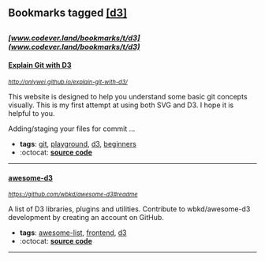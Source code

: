 ## Bookmarks tagged [[d3]](https://www.codever.land/search?q=[d3])

_<sup><sup>[www.codever.land/bookmarks/t/d3](www.codever.land/bookmarks/t/d3)</sup></sup>_
---
#### [Explain Git with D3](http://onlywei.github.io/explain-git-with-d3/)
_<sup>http://onlywei.github.io/explain-git-with-d3/</sup>_

This website is designed to help you understand some basic git concepts visually. This is my first attempt at using both SVG and D3. I hope it is helpful to you.

Adding/staging your files for commit ...
* **tags**: [git](../tagged/git.md), [playground](../tagged/playground.md), [d3](../tagged/d3.md), [beginners](../tagged/beginners.md)
* :octocat: **[source code](https://github.com/onlywei/explain-git-with-d3)**
---
#### [awesome-d3](https://github.com/wbkd/awesome-d3#readme)
_<sup>https://github.com/wbkd/awesome-d3#readme</sup>_

A list of D3 libraries, plugins and utilities. Contribute to wbkd/awesome-d3 development by creating an account on GitHub.
* **tags**: [awesome-list](../tagged/awesome-list.md), [frontend](../tagged/frontend.md), [d3](../tagged/d3.md)
* :octocat: **[source code](https://github.com/wbkd/awesome-d3#readme)**
---
